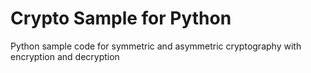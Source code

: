 # Crypto Sample for Python

Python sample code for symmetric and asymmetric cryptography with encryption and decryption

